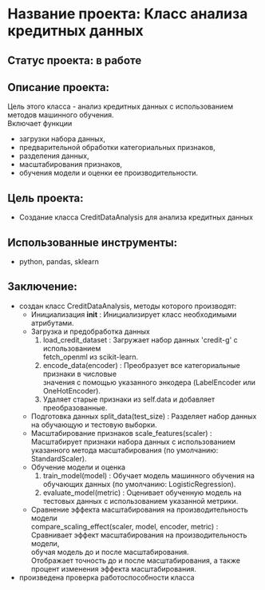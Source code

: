 # Название проекта: Класс анализа кредитных данных

## Статус проекта: в работе

## Описание проекта:

Цель этого класса - анализ кредитных данных с использованием методов машинного
обучения. 
<br>Включает функции 
  - загрузки набора данных, 
  - предварительной обработки категориальных признаков, 
  - разделения данных, 
  - масштабирования признаков, 
  - обучения модели и оценки ее производительности.

## Цель проекта:

- Создание класса CreditDataAnalysis для анализа кредитных данных

## Использованные инструменты:

- python, pandas, sklearn

## Заключение:
- создан класс CreditDataAnalysis, методы которого производят:
  + Инициализация __init__ : Инициализирует класс необходимыми атрибутами.
  + Загрузка и предобработка данных
    1. load_credit_dataset : Загружает набор данных 'credit-g' с использованием
    <br>fetch_openml из scikit-learn.
    2. encode_data(encoder) : Преобразует все категориальные признаки в числовые
    <br>значения с помощью указанного энкодера (LabelEncoder или OneHotEncoder).
    3. Удаляет старые признаки из self.data и добавляет преобразованные.
  + Подготовка данных split_data(test_size) : Разделяет набор данных на обучающую и тестовую выборки.
  + Масштабирование признаков scale_features(scaler) : 
  <br>Масштабирует признаки набора данных с использованием указанного метода масштабирования (по умолчанию: StandardScaler).
  + Обучение модели и оценка
    1. train_model(model) : Обучает модель машинного обучения на обучающих данных (по умолчанию: LogisticRegression).
    2. evaluate_model(metric) : Оценивает обученную модель на тестовых данных с использованием указанной метрики.
  + Сравнение эффекта масштабирования на производительность модели 
  <br>compare_scaling_effect(scaler, model, encoder, metric) : Сравнивает эффект масштабирования на производительность модели, 
  <br>обучая модель до и после масштабирования. 
  <br>Отображает точность до и после масштабирования, а также процент изменения эффекта масштабирования.
- произведена проверка работоспособности класса
